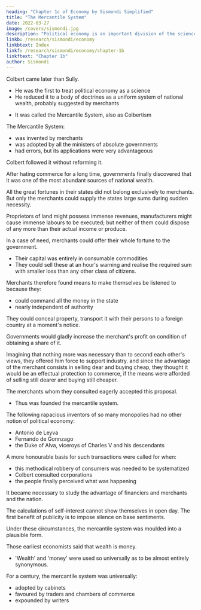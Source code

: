 ```yaml
---
heading: "Chapter 1c of Economy by Sismondi Simplified"
title: "The Mercantile System"
date: 2022-03-27
image: /covers/sismondi.jpg
description: "Political economy is an important division of the science of government. The object of government is the happiness of men, united in society"
linkb: /research/sismondi/economy
linkbtext: Index
linkf: /research/sismondi/economy/chapter-1b
linkftext: "Chapter 1b"
author: Sismondi
---
```



Colbert came later than Sully. 
- He was the first to treat political economy as a science
- He reduced it to a body of doctrines as a uniform system of national wealth, probably suggested by merchants

<!-- - = he required one to give uniformity to his plans, and delineate clearly before his view the object he wished to attain.  -->

  - It was called the Mercantile System, also as Colbertism

 <!-- . Not that Colbert was its author, or unfolded it in any publication; but because he was beyond comparison the most illustrious of its professors; because, notwithstanding -->


The Mercantile System:
- was invented by merchants
- was adopted by all the ministers of absolute governments
- had errors, but its applications were very advantageous 

Colbert followed it without reforming it.

<!-- was the most talented of all Mercantile writers.  -->
<!-- ; and because, among the numerous writers who have maintained the same opinion, there is not one who has shown enough of talent even to fix his name in the reader's memory. It is but just, however, to separate the mercantile system altogether from the name of Colbert. It was a system invented by trading subjects, not by citizens; -->
<!-- , when they happened to take the trouble of thinking on finance, and Colbert had no other share in the matter than that of having followed it . -->

After hating commerce for a long time, governments finally discovered that it was one of the most abundant sources of national wealth. 

All the great fortunes in their states did not belong exclusively to merchants. But only the merchants could supply the states large sums during  sudden necessity. <!-- , they wished to levy large sums at once,  alone could supply them.  -->

Proprietors of land might possess immense revenues, manufacturers might cause immense labours to be executed; but neither of them could dispose of any more than their actual income or produce. 

In a case of need, merchants could offer their whole fortune to the government. 
- Their capital was entirely in consumable commodities
- They could sell these at an hour's warning and realise the required sum with smaller loss than any other class of citizens. 

Merchants therefore found means to make themselves be listened to because they:
- could command all the money in the state
- nearly independent of authority

They could conceal property, transport it with their persons to a foreign country at a moment's notice.

Governments would gladly increase the merchant's profit on condition of obtaining a share of it. 

Imagining that nothing more was necessary than to second each other's views, they offered him force to support industry. and since the advantage of the merchant consists in selling dear and buying cheap, they thought it would be an effectual protection to commerce, if the means were afforded of selling still dearer and buying still cheaper. 

The merchants whom they consulted eagerly accepted this proposal. 
- Thus was founded the mercantile system. 

The following rapacious inventors of so many monopolies had no other notion of political economy: 
- Antonio de Leyva
- Fernando de Gonnzago
- the Duke of Alva, viceroys of Charles V and his descendants


A more honourable basis for such transactions were called for when:
- this methodical robbery of consumers was needed to be systematized
- Colbert consulted corporations
- the people finally perceived what was happening

It became necessary to study the advantage of financiers and merchants and the nation. 

The calculations of self-interest cannot show themselves in open day. The first benefit of publicity is to impose silence on base sentiments.

Under these circumstances, the mercantile system was moulded into a plausible form.

<!-- doubtless it must have been plausible, since, even till our own times, it continued to seduce the greater part of practical men employed in trade and finance.  -->

Those earliest economists said that wealth is money. 
- 'Wealth' and 'money' were used so universally as to be almost entirely synonymous. 

<!-- No one dreamed of questioning the identity of money and wealth.  -->

<!-- Money, they said, disposes of men's labour and of all its fruits. It is money which produces those fruits; it is by means of money that industry continues in a nation; to its influence each individual owes his subsistence and the continuation of his life.  -->

<!-- Money is especially necessary in the relation of one state to another.  -->

<!-- It supports war and forms the strength of armies. The state which has it, rules over that which has it not. The whole science of political economy ought, therefore, to have for its object the increase of money in a nation. But the money possessed by a nation cannot be augmented in quantity, except by the working of mines, if the nation has any; or by foreign trade, if it has none. All the exchanges carried on within a country, all the purchases and sales which take place among Englishmen, for instance, do not increase the specie contained within the shores of England by a single penny. 

Hence it is necessary to And means of importing money from other countries; and trade alone can do this by selling much to foreigners and buying little from them.  -->

<!-- For in the same way as each merchant in settling with his correspondent, sees at the year's end whether he has sold more than he has bought, and Ands himself accordingly creditor or debtor by a balance account which must be paid in money; so likewise a nation, by summing up all its purchases and all its sales with each nation, or with all together, would find itself every year creditor or debtor by a commercial balance which must be paid in money. If the country pay this balance, it will constantly grow poorer; if it receive the balance, it will constantly grow richer. -->

For a century, the mercantile system was universally:
- adopted by cabinets
- favoured by traders and chambers of commerce
- expounded by writers

<!-- , as if it had been proved by the most unexceptionable demonstration, no one deeming it worth while to establish it by new proofs; when,  -->

